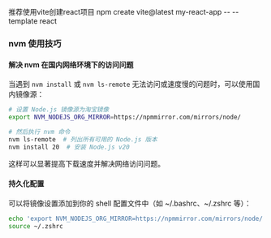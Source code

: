 

推荐使用vite创建react项目
npm create vite@latest my-react-app -- --template react

### nvm 使用技巧

#### 解决 nvm 在国内网络环境下的访问问题

当遇到 `nvm install` 或 `nvm ls-remote` 无法访问或速度慢的问题时，可以使用国内镜像源：

```bash
# 设置 Node.js 镜像源为淘宝镜像
export NVM_NODEJS_ORG_MIRROR=https://npmmirror.com/mirrors/node/

# 然后执行 nvm 命令
nvm ls-remote  # 列出所有可用的 Node.js 版本
nvm install 20  # 安装 Node.js v20
```

这样可以显著提高下载速度并解决网络访问问题。

#### 持久化配置

可以将镜像设置添加到你的 shell 配置文件中（如 ~/.bashrc、~/.zshrc 等）：

```bash
echo 'export NVM_NODEJS_ORG_MIRROR=https://npmmirror.com/mirrors/node/' >> ~/.zshrc
source ~/.zshrc
```

